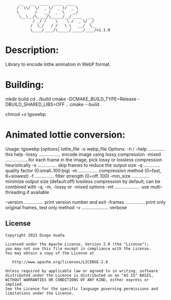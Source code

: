           __   __  ____  ____  ____
         /  \\/  \/  _ \/  _ )/  _ \
         \       /   __/  _  \   __/
          \__\__/\____/\_____/__/ ____  ___
                / _/ /    \    \ /  _ \/ _/
               /  \_/   / /   \ \   __/  \__
               \____/____/\_____/_____/____/v1.1.0

Description:
============

Library to encode lottie animation in WebP format.

Building:
=========

mkdir build
cd ../build
cmake -DCMAKE_BUILD_TYPE=Release -DBUILD_SHARED_LIBS=OFF ..
cmake --build .

chmod +x tgswebp


Animated lottie conversion:
========================

Usage:
 tgswebp [options] lottie_file -o webp_file
Options:
  -h / -help ............. this help
  -lossy ................. encode image using lossy compression
  -mixed ................. for each frame in the image, pick lossy
                           or lossless compression heuristically
  -s <int> ............... skip frames to reduce the output size
  -q <float> ............. quality factor (0:small..100:big)
  -m <int> ............... compression method (0=fast, 6=slowest)
  -f <int> ............... filter strength (0=off..100)
  -min_size .............. minimize output size (default:off)
                           lossless compression by default; can be
                           combined with -q, -m, -lossy or -mixed
                           options
  -mt .................... use multi-threading if available

  -version ............... print version number and exit
  -frames  ............... print only original frames, test only method
  -v ..................... verbose


## License

    Copyright 2023 Diego Guaña

    Licensed under the Apache License, Version 2.0 (the "License");
    you may not use this file except in compliance with the License.
    You may obtain a copy of the License at

       http://www.apache.org/licenses/LICENSE-2.0

    Unless required by applicable law or agreed to in writing, software
    distributed under the License is distributed on an "AS IS" BASIS,
    WITHOUT WARRANTIES OR CONDITIONS OF ANY KIND, either express or implied.
    See the License for the specific language governing permissions and
    limitations under the License.
